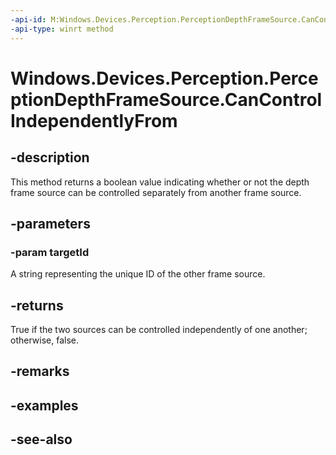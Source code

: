 ```yaml
---
-api-id: M:Windows.Devices.Perception.PerceptionDepthFrameSource.CanControlIndependentlyFrom(System.String)
-api-type: winrt method
---
```


<!-- Method syntax
public bool CanControlIndependentlyFrom(System.String targetId)
-->

# Windows.Devices.Perception.PerceptionDepthFrameSource.CanControlIndependentlyFrom

## -description
This method returns a boolean value indicating whether or not the depth frame source can be controlled separately from another frame source.

## -parameters
### -param targetId
A string representing the unique ID of the other frame source.

## -returns
True if the two sources can be controlled independently of one another; otherwise, false.

## -remarks

## -examples

## -see-also
